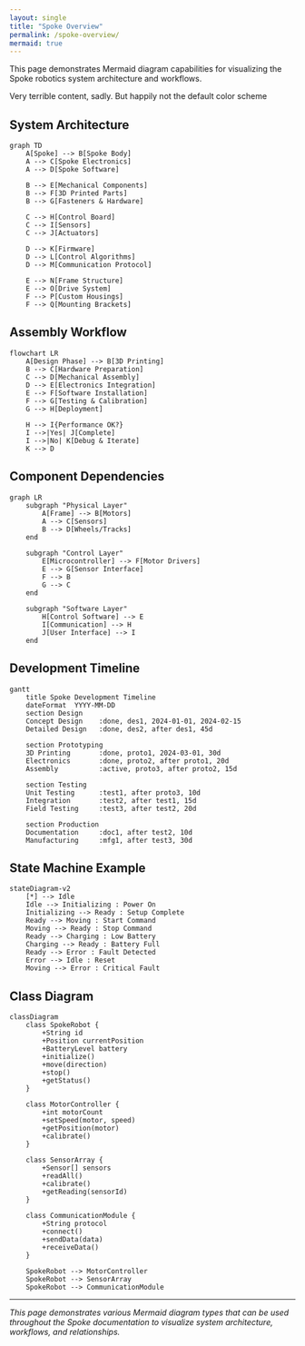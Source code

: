 ```yaml
---
layout: single
title: "Spoke Overview"
permalink: /spoke-overview/
mermaid: true
---
```


This page demonstrates Mermaid diagram capabilities for visualizing the Spoke robotics system architecture and workflows.

Very terrible content, sadly.  But happily not the default color scheme

## System Architecture

```mermaid  
graph TD
    A[Spoke] --> B[Spoke Body]
    A --> C[Spoke Electronics]
    A --> D[Spoke Software]
    
    B --> E[Mechanical Components]
    B --> F[3D Printed Parts]
    B --> G[Fasteners & Hardware]
    
    C --> H[Control Board]
    C --> I[Sensors]
    C --> J[Actuators]
    
    D --> K[Firmware]
    D --> L[Control Algorithms]
    D --> M[Communication Protocol]
    
    E --> N[Frame Structure]
    E --> O[Drive System]
    F --> P[Custom Housings]
    F --> Q[Mounting Brackets]
```

## Assembly Workflow

```mermaid
flowchart LR
    A[Design Phase] --> B[3D Printing]
    B --> C[Hardware Preparation]
    C --> D[Mechanical Assembly]
    D --> E[Electronics Integration]
    E --> F[Software Installation]
    F --> G[Testing & Calibration]
    G --> H[Deployment]
    
    H --> I{Performance OK?}
    I -->|Yes| J[Complete]
    I -->|No| K[Debug & Iterate]
    K --> D
```

## Component Dependencies

```mermaid
graph LR
    subgraph "Physical Layer"
        A[Frame] --> B[Motors]
        A --> C[Sensors]
        B --> D[Wheels/Tracks]
    end
    
    subgraph "Control Layer"
        E[Microcontroller] --> F[Motor Drivers]
        E --> G[Sensor Interface]
        F --> B
        G --> C
    end
    
    subgraph "Software Layer"
        H[Control Software] --> E
        I[Communication] --> H
        J[User Interface] --> I
    end
```

## Development Timeline

```mermaid
gantt
    title Spoke Development Timeline
    dateFormat  YYYY-MM-DD
    section Design
    Concept Design    :done, des1, 2024-01-01, 2024-02-15
    Detailed Design   :done, des2, after des1, 45d
    
    section Prototyping
    3D Printing       :done, proto1, 2024-03-01, 30d
    Electronics       :done, proto2, after proto1, 20d
    Assembly          :active, proto3, after proto2, 15d
    
    section Testing
    Unit Testing      :test1, after proto3, 10d
    Integration       :test2, after test1, 15d
    Field Testing     :test3, after test2, 20d
    
    section Production
    Documentation     :doc1, after test2, 10d
    Manufacturing     :mfg1, after test3, 30d
```

## State Machine Example

```mermaid
stateDiagram-v2
    [*] --> Idle
    Idle --> Initializing : Power On
    Initializing --> Ready : Setup Complete
    Ready --> Moving : Start Command
    Moving --> Ready : Stop Command
    Ready --> Charging : Low Battery
    Charging --> Ready : Battery Full
    Ready --> Error : Fault Detected
    Error --> Idle : Reset
    Moving --> Error : Critical Fault
```

## Class Diagram

```mermaid
classDiagram
    class SpokeRobot {
        +String id
        +Position currentPosition
        +BatteryLevel battery
        +initialize()
        +move(direction)
        +stop()
        +getStatus()
    }
    
    class MotorController {
        +int motorCount
        +setSpeed(motor, speed)
        +getPosition(motor)
        +calibrate()
    }
    
    class SensorArray {
        +Sensor[] sensors
        +readAll()
        +calibrate()
        +getReading(sensorId)
    }
    
    class CommunicationModule {
        +String protocol
        +connect()
        +sendData(data)
        +receiveData()
    }
    
    SpokeRobot --> MotorController
    SpokeRobot --> SensorArray
    SpokeRobot --> CommunicationModule
```

---

*This page demonstrates various Mermaid diagram types that can be used throughout the Spoke documentation to visualize system architecture, workflows, and relationships.*
